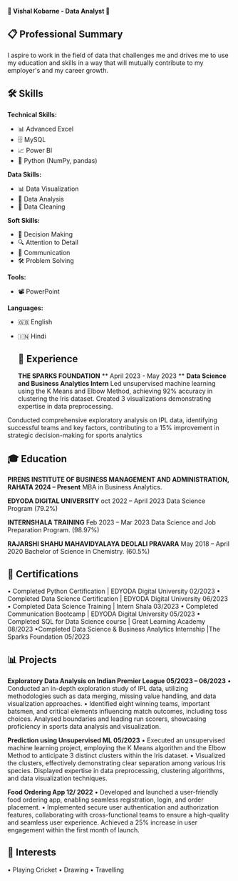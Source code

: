 **🌟 Vishal Kobarne - Data Analyst 🌟**

## 📋 Professional Summary
I aspire to work in the field of data that challenges me and drives me to use my education and skills in a way that
will mutually contribute to my employer's and my career growth.

## 🛠️ Skills
**Technical Skills:**
- 📊 Advanced Excel
- 🗄️ MySQL
- 📈 Power BI
- 🐍 Python (NumPy, pandas)

**Data Skills:**
- 📊 Data Visualization
- 🧮 Data Analysis
- 🧹 Data Cleaning

**Soft Skills:**
- 🧠 Decision Making
- 🔍 Attention to Detail
- 💬 Communication
- 🛠️ Problem Solving

**Tools:**
- 📽️ PowerPoint

**Languages:**
- 🇬🇧 English
- 🇮🇳 Hindi

  ## 💼 Experience
  **THE SPARKS FOUNDATION**
 ** April 2023  - May 2023 **
  **Data Science and Business Analytics Intern**
Led unsupervised machine learning using the K Means and Elbow Method, achieving 92% accuracy in clustering the Iris
dataset. Created 3 visualizations demonstrating expertise in data preprocessing.

Conducted comprehensive exploratory analysis on IPL data, identifying successful teams and key factors,
contributing to a 15% improvement in strategic decision-making for sports analytics

## 🎓 Education
**PIRENS INSTITUTE OF BUSINESS MANAGEMENT AND ADMINISTRATION, RAHATA 2024 – Present**
MBA in Business Analytics.

**EDYODA DIGITAL UNIVERSITY**
oct 2022 – April 2023
Data Science Program (79.2%)

**INTERNSHALA TRAINING**
Feb 2023 – Mar 2023
Data Science and Job Preparation Program. (98.97%)

**RAJARSHI SHAHU MAHAVIDYALAYA DEOLALI PRAVARA**
May 2018 – April 2020
Bachelor of Science in Chemistry. (60.5%)

## 📜 Certifications
• Completed Python Certification | EDYODA Digital University 02/2023
• Completed Data Science Certification | EDYODA Digital University 06/2023
• Completed Data Science Training | Intern Shala 03/2023
• Completed Communication Bootcamp | EDYODA Digital University 05/2023
• Completed SQL for Data Science course | Great Learning Academy 08/2023
•Completed Data Science & Business Analytics Internship |The Sparks Foundation 05/2023

## 📊 Projects
**Exploratory Data Analysis on Indian Premier League 05/2023 – 06/2023**
• Conducted an in-depth exploration study of IPL data, utilizing methodologies such as data merging, missing value
handling, and data visualization approaches.
• Identified eight winning teams, important batsmen, and critical elements influencing match outcomes, including
toss choices. Analysed boundaries and leading run scorers, showcasing proficiency in sports data analysis and
visualization.

**Prediction using Unsupervised ML 05/2023**
• Executed an unsupervised machine learning project, employing the K Means algorithm and the Elbow Method to
anticipate 3 distinct clusters within the Iris dataset.
• Visualized the clusters, effectively demonstrating clear separation among various Iris species. Displayed expertise
in data preprocessing, clustering algorithms, and data visualization techniques.

**Food Ordering App 12/ 2022**
• Developed and launched a user-friendly food ordering app, enabling seamless registration, login, and order
placement.
• Implemented secure user authentication and authorization features, collaborating with cross-functional teams to
ensure a high-quality and seamless user experience. Achieved a 25% increase in user engagement within the first
month of launch.

## 🌱 Interests
• Playing Cricket
• Drawing
• Travelling


